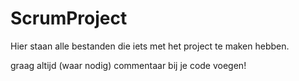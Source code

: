# ScrumProject
Hier staan alle bestanden die iets met het project te maken hebben. 

graag altijd (waar nodig) commentaar bij je code voegen!
